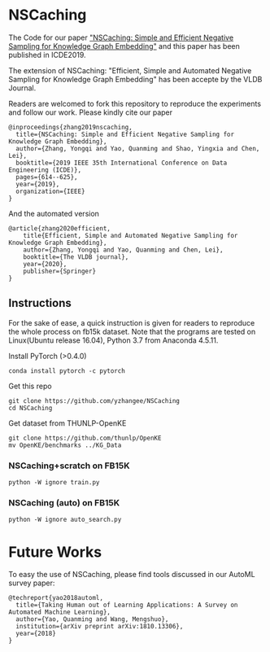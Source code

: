 # NSCaching
The Code for our paper ["NSCaching: Simple and Efficient Negative Sampling for Knowledge Graph Embedding"](https://arxiv.org/abs/1812.06410) and this paper has been published in ICDE2019.

The extension of NSCaching: "Efficient, Simple and Automated Negative Sampling for Knowledge Graph Embedding" has been accepte by the VLDB Journal.

Readers are welcomed to fork this repository to reproduce the experiments and follow our work. Please kindly cite our paper

    @inproceedings{zhang2019nscaching,
      title={NSCaching: Simple and Efficient Negative Sampling for Knowledge Graph Embedding},
      author={Zhang, Yongqi and Yao, Quanming and Shao, Yingxia and Chen, Lei},
      booktitle={2019 IEEE 35th International Conference on Data Engineering (ICDE)},
      pages={614--625},
      year={2019},
      organization={IEEE}
    }

And the automated version

    @article{zhang2020efficient,
        title{Efficient, Simple and Automated Negative Sampling for Knowledge Graph Embedding},
        author={Zhang, Yongqi and Yao, Quanming and Chen, Lei},
        booktitle={The VLDB journal},
        year={2020},
        publisher={Springer}
    }

## Instructions
For the sake of ease, a quick instruction is given for readers to reproduce the whole process on fb15k dataset.
Note that the programs are tested on Linux(Ubuntu release 16.04), Python 3.7 from Anaconda 4.5.11.

Install PyTorch (>0.4.0)
    
    conda install pytorch -c pytorch
    
Get this repo

    git clone https://github.com/yzhangee/NSCaching
    cd NSCaching
Get dataset from THUNLP-OpenKE
  
    git clone https://github.com/thunlp/OpenKE
    mv OpenKE/benchmarks ../KG_Data

### NSCaching+scratch on FB15K

    python -W ignore train.py

### NSCaching (auto) on FB15K

    python -W ignore auto_search.py   

# Future Works

To easy the use of NSCaching, please find tools discussed in our AutoML survey paper:

    @techreport{yao2018automl,
      title={Taking Human out of Learning Applications: A Survey on Automated Machine Learning},
      author={Yao, Quanming and Wang, Mengshuo},
      institution={arXiv preprint arXiv:1810.13306},
      year={2018}
    }

